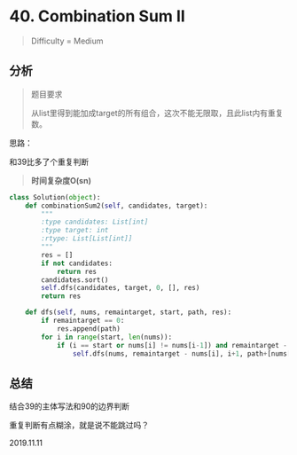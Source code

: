 # 40. Combination Sum II
> Difficulty = Medium

## 分析

> 题目要求
> 
> 从list里得到能加成target的所有组合，这次不能无限取，且此list内有重复数。

思路：

和39比多了个重复判断

> **时间复杂度O(sn)**

```python
class Solution(object):
    def combinationSum2(self, candidates, target):
        """
        :type candidates: List[int]
        :type target: int
        :rtype: List[List[int]]
        """
        res = []
        if not candidates:
            return res
        candidates.sort()
        self.dfs(candidates, target, 0, [], res)
        return res

    def dfs(self, nums, remaintarget, start, path, res):
        if remaintarget == 0:
            res.append(path)
        for i in range(start, len(nums)):
            if (i == start or nums[i] != nums[i-1]) and remaintarget - nums[i] >= 0:
                self.dfs(nums, remaintarget - nums[i], i+1, path+[nums[i]], res)
```

## 总结

结合39的主体写法和90的边界判断

重复判断有点糊涂，就是说不能跳过吗？


2019.11.11
